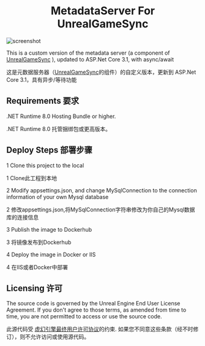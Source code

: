 <h1 align="center">
  <br>
    MetadataServer For UnrealGameSync
  <br>
</h1>

![screenshot](https://docs.unrealengine.com/4.26/Images/ProductionPipelines/DeployingTheEngine/UnrealGameSync/QuickStart/UGSQS_Step1_EndResult-2.webp)

This is a custom version of the metadata server (a component of [UnrealGameSync](https://docs.unrealGameSync.com/en-US/ProductionPipelines/DeployingTheEngine/UnrealGameSync/index.html) ), updated to ASP.Net Core 3.1, with async/await

这是元数据服务器（[UnrealGameSync](https://docs.unrealengine.com/en-US/ProductionPipelines/DeployingTheEngine/UnrealGameSync/index.html)的组件）的自定义版本，更新到 ASP.Net Core 3.1，具有异步/等待功能

Requirements
要求
---------------------------
.NET Runtime 8.0 Hosting Bundle or higher.

.NET Runtime 8.0 托管捆绑包或更高版本。

Deploy Steps
部署步骤
---------------------------
1 Clone this project to the local

1 Clone此工程到本地

2 Modify appsettings.json, and change MySqlConnection to the connection information of your own Mysql database

2 修改appsettings.json,将MySqlConnection字符串修改为你自己的Mysql数据库的连接信息

3 Publish the image to Dockerhub

3 将镜像发布到Dockerhub

4 Deploy the image in Docker or IIS

4 在IIS或者Docker中部署

Licensing
许可
---------------------------
The source code is governed by the Unreal Engine End User License Agreement. If you don't agree to those terms, as amended from time to time, you are not permitted to access or use the source code.

此源代码受 [虚幻引擎最终用户许可协议](https://www.unrealengine.com/eula)的约束. 如果您不同意这些条款（经不时修订），则不允许访问或使用源代码。
